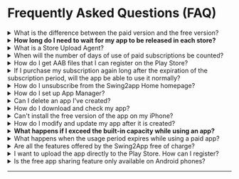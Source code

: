 # Frequently Asked Questions (FAQ)

<details>

<summary>What is the difference between the paid version and the free version?</summary>

**The first difference between a paid version and a free version is being able to launch (commercialized) in the Store and not being able to do it.**

\-Free is only available as an Android phone installation file, and paid can be commercialized and released on Play Store, App Store, etc.

\-The paid version can be distributed to stores such as the Play Store, the App Store, etc. This means you can release apps that you have created in the Store.

**Secondly, there is a difference in the storage capacity.**

The Free version comes with a basic 100MB capacity, while the paid version offers 2GB to 50 GB. (Depending on the product, the amount of the paid version app varies)

**The third difference is, that number of app productions is different.**

Paid users can create up to 10 apps per account, and free users can create up to 3 apps per account.

In addition, there are differences in the number of bulletin board productions, the number of group chat rooms, and the limit of the number of users.&#x20;

Most features are available in the free version, so try it out for free and switch to paid when ready.

**☞ **<mark style="color:blue;">**How to use the Swing2App service?**</mark>

</details>

<details>

<summary><strong>How long do I need to wait for my app to be released in each store?</strong> </summary>

**\[App Store]**

The app Store review period is a minimum of 7 days.

If there are no issues with the review, the app will be released within 7 days. In some cases, the app release can take even more than 7 days, because the app gets often rejected during the review phase.&#x20;

Therefore, please consider these points while applying for app store upload, and make sure to check the review feedback for the reasons for the rejection of the app.

**\[PlayStore]**

Play Store review period takes a minimum of 7 days.

If there are no issues with the review, the app will be released on the store immediately after the above review period, but the app upload on the Play Store may also be delayed in the release date if the review is declined.

Therefore, please consider these points while applying for the app upload.

</details>

<details>

<summary>What is a Store Upload Agent?</summary>

A paid version of the app (an app with paid app subscription) will be available for commercialization. Users can launch their paid apps in the stores such as the Play Store and the App Store.

If users face difficulty while uploading their app directly to the store, they can apply for the store upload request form. By doing that, on your behalf, the Swing2App team will upload your app to the store.&#x20;

**In other words, putting an app created by a user on the Store instead is called an upload agency.**

Therefore, **if you request an upload agency, you can apply by purchasing \[App Store Upload Ticket $20], \[Play Store Upload Ticket $10] on the Swing Payment – Swing Pass, Ticket Purchase page.**

After purchasing, you will need to apply for an upload to complete the application. Go to the Version Control →App Creation History menu**,** and **select the \[Request to upload to Play Store] or \[Request for App Store Upload] button in the Market Registration box.**

\*The Play Store allows individual uploads, so if you can upload them yourself, you don't need to buy an upload ticket.

\*The App Store cannot be uploaded directly by the user and can only be released by the upload agency.

</details>

<details>

<summary>When will the number of days of use of paid subscriptions be counted?</summary>

Paid subscriptions are counted for days from the date the pass is paid.

For example, if you paid on March 4th, the period of use starts on the 4th.

**If you need to put your app on the stove, please purchase a paid pass and upload ticket after the app is finished creating.**

</details>

<details>

<summary>How do I get AAB files that I can register on the Play Store?</summary>

AAB files are not available in the free version of the app, but only in the paid version of the app where you have purchased a subscription to the paid app.

(Free version app users can only provide APK file)

Please update the app once more after purchasing the paid app subscription provided by the Swing To App. \*Select \[Update App button] in App Creation

When the authoring is complete, a button will be created on the app production history page → On the Manager page-> Click on the version control → Click on the production history

</details>

<details>

<summary>If I purchase my subscription again long after the expiration of the subscription period, will the app be able to use it normally?</summary>

Yes, the expiration of the subscription period does not delete the app, so you can purchase it later.

The app will switch to the free version.

<mark style="color:red;">\*Users who download the app from the App Store or Play Store when switching to the free version will not be able to use the app.</mark>

So if you buy your pass again later, the app will be automatically restored and you can use it normally.

Apps from users who downloaded apps from the Store will also be restored to normal.

However, after the launch of the app such as the app store, play store, etc., we will check whether it is being used well.

At this time, <mark style="color:red;">if the app is discontinued, it will be removed from the store because it is not a normal app, so when the period of use ends, it is recommended that you repurchase the subscription and extend the use as soon as possible.</mark>

When an app is deleted from the Store, it can sometimes be difficult to restore the app again, and all existing users will be lost.

</details>

<details>

<summary>How do I unsubscribe from the Swing2app Home homepage?</summary>

To cancel your membership, you can select your profile in the upper right corner of the Swing2app homepage app manager page → click on Edit information → select [Withdrawal from membership](https://www.swing2app.com/view/user\_secession).

![](../.gitbook/assets/회원탈퇴.png)



The ID you withdrew cannot be recovered, and you cannot rejoin with the same ID in the future.

When you unsubscribe, all apps and content you created will be deleted, so please choose carefully.

</details>

<details>

<summary>How do I set up App Manager?</summary>

Even if you're the creator of the app, **you will need to change the rating as an administrator before you can use the app as an administrator.**

**\[How to set up the app manager]**

1. Please register in the app first.

2\. On the swing homepage, go to the → app manager page →Push & Member → Click on the View all members option.

3\. On the View all members page, select the member you want to change to an administrator, and then select the → 'Administrator' from the 'User' of the current group information → and select the \[Change Group] button.

When you have finished making the change, you are done changing the administrator level. \~!!&#x20;

</details>

<details>

<summary>Can I delete an app I've created?</summary>

Can I delete an app I've created?

Yes, you can delete the apps you created yourself. To uninstall an app, <mark style="color:blue;">**go to the \[Manager page]-> Click on \[My menu]-> Click on the \[Manage app] option-> here you can check all of your created apps and delete them-> Click on the \[Remove app] button.**</mark>

You can select the button to delete the app.

<mark style="color:red;">**\[Precautions]**</mark>

\* You can delete it when you have more than 2 apps.

\*Deleted apps will not be restored, so please think carefully about it.

\*Please note that paid users do not want the app to be uninstalled until the end of the paid period.

</details>

<details>

<summary>How do I download and check my app?</summary>

\*There are 2 ways to download and check the created app on your phone.

\*Android phones can be checked by installing the app on the phone, and it is available as a preview on the iPhone.

**1) Check on the swing2app preview (app preview)**

****![](../.gitbook/assets/앱미리보기자름900\_en.png)****

Please download the \[Swing2App] official app from the App Store and Play Store.

After launching the app → Select the top of the category \[App Preview] menu → Please log in with your account subscribed to swing2app in the admin login window.

In the app preview, you can see a list of apps created by swing2app.

**-iPhone: Check by pressing the Preview button**

**-Android: Preview or check app download**

\*Please note that the iPhone is only previewed, not downloaded.&#x20;

(Apps created with push and web view cannot be checked on iPhone.

**2) Install Android phone APK file \*Only available on Android phones**

When you make a request to create an app, an APK file will be sent to the user by e-mail.

You can download the APK file to your phone and install the app. You can also download APK files from swing2app-> go to <mark style="color:blue;">app manager page → version control →app production history</mark>

</details>

<details>

<summary>Can't install the free version of the app on my iPhone?</summary>

Yes, iPhones are not allowed to install and download the free version of the app.

The free version of the app created by Swing2App can only be downloaded and installed on Android phones.

**The iPhone is only required to use apps downloaded from the official App Store due to the policy.**

**Instead, iPhone users can check out the app in a preview.**

If you use \[App Preview] in the official Swing2App app, you can check the apps created on the iPhone by 'Preview'.

**\[How to use the swing2app app preview]**

1\)Please download the official \[Swing2App] app from the App Store.

2\)After launching the app → Select the top of the category \[App Preview] menu → Please log in with your account subscribed to swing2app in the admin login window.

3\)In the app preview, you can see the list of apps created by the swing2app app.

**\*Prototype**- Apps built with Push, WebView cannot be viewed with the swing app preview.

</details>

<details>

<summary>How do I modify and update my app after it is created?</summary>

The Swing2App has no app modification and update restrictions and is freely available by modifying its content.

Since there is no separate task page for modifying (updating) the content of the app, please go to the \[App Creation Page] and proceed with the same when you make the modification.

You can overwrite existing apps and keep updating.

After saving, press the **\[Update App]** button to update it back to the new version and recreate it.

</details>

<details>

<summary><strong>What happens if I exceed the built-in capacity while using an app?</strong></summary>

**If you exceed your capacity, your app will be suspended after 3 days of capacity overage.**

**\*If the capacity is exceeded, we will notify you by e-mail or text. (Text messages are sent only when the number is registered)**

Suspension of an app due to an overcapacity is the same as the expiration of the subscription period.

The app won't be deleted, but when you launch it, you'll get a message that says "Your subscription has expired" and the app will automatically freeze.

Users who have previously downloaded the app from the market will also be restricted from using the app when the message appears.

**\*For paid users, please note that if the capacity is exceeded, the app will be suspended even if the paid app period remains.**

Therefore, before the capacity is exceeded, please purchase and apply the amount of capacity you are lacking by purchasing a separate capacity add-on product.&#x20;

**☞** [<mark style="color:blue;">**\[Go to Swing Payment Page\]**</mark>](https://www.swing2app.com/view/shop\_list)<mark style="color:blue;">****</mark>

You can also free up capacity by deleting unnecessary posts from the App Operations page → Service Management → Resource Management page.&#x20;

**☞**[ ** **<mark style="color:blue;">**\[Go to see how to use resource management\]**</mark>](../manual/appmanage/service/capacity-management.md)<mark style="color:blue;">****</mark>

</details>

<details>

<summary>What happens when the usage period expires while using a paid app?</summary>

**If you do not pay for the subscription again after the expiration of the paid app usage period, the use of the app will be suspended.**

Apps released to the Store won't be deleted or lost, **but when you launch the app early, you'll get a "Your subscription has expired" message, and the app won't run.**

**Users who have previously downloaded the app from Store will also be restricted from using the app when the message appears.**

If you pay for your subscription again, you will not receive the message, and you will be able to use the app again normally.

**\[Expired Use Message Window]**

****![](../.gitbook/assets/EN\_이용기간만료.png)****

If you want to use the app for free again, please delete the app that was previously installed on your phone and re-create the app in a new version after the end of the period.

After the end of the paid trial period, the version is a free version, so you can use it as a free app.

However, since it is a conversion to a free app, it is not possible to distribute it in the Store.

</details>

<details>

<summary>Are all the features offered by the Swing2App free of charge?</summary>

**Yes, you can use them all for free.**

Swing2App is free to create and operate apps.

Therefore, users can use all the functions for free without any restrictions.

</details>

<details>

<summary>I want to upload the app directly to the Play Store. How can I register?</summary>

After the app is finished creating, you can register and upload the AAB file after purchasing the paid app subscription.

How to register (launch) a Play Store app is provided in the manual. (We will not provide you with any consultation related to the registration of the Play Store app)

Please proceed by looking at the manual.&#x20;

**☞** [<mark style="color:blue;">**\[How to launch the Play Store app\]**</mark>](../store/playstore/update-playstore.md)<mark style="color:blue;">****</mark>

</details>

<details>

<summary>Is the free app sharing feature only available on Android phones?</summary>

The ability to share (app sharing, bulletin boards, post sharing, etc.) for free version apps is only available on Android phones.

It can only be shared with Android Android ↔ phones.

Since the iPhone does not install the free version of the app, you will not be able to use the sharing function. Available after launch on the App Store.

</details>

***
